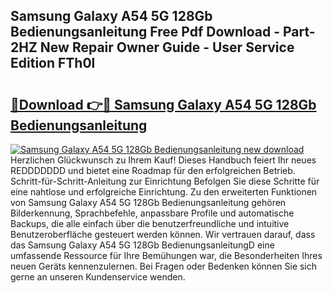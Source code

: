 ## Samsung Galaxy A54 5G 128Gb Bedienungsanleitung Free Pdf Download - Part-2HZ New Repair Owner Guide - User Service Edition FTh0l

# <h2><a href="http://df5ark.blite.top/?on=Samsung+Galaxy+A54+5G+128Gb+Bedienungsanleitung">🔗Download 👉🔴 Samsung Galaxy A54 5G 128Gb Bedienungsanleitung</a></h2>

[![Samsung Galaxy A54 5G 128Gb Bedienungsanleitung new download](https://i.imgur.com/lujVjoI.png)](http://df5ark.blite.top/?on=Samsung+Galaxy+A54+5G+128Gb+Bedienungsanleitung)
Herzlichen Glückwunsch zu Ihrem Kauf! Dieses Handbuch feiert Ihr neues REDDDDDDD und bietet eine Roadmap für den erfolgreichen Betrieb. Schritt-für-Schritt-Anleitung zur Einrichtung Befolgen Sie diese Schritte für eine nahtlose und erfolgreiche Einrichtung. Zu den erweiterten Funktionen von Samsung Galaxy A54 5G 128Gb Bedienungsanleitung gehören Bilderkennung, Sprachbefehle, anpassbare Profile und automatische Backups, die alle einfach über die benutzerfreundliche und intuitive Benutzeroberfläche gesteuert werden können. Wir vertrauen darauf, dass das Samsung Galaxy A54 5G 128Gb BedienungsanleitungD eine umfassende Ressource für Ihre Bemühungen war, die Besonderheiten Ihres neuen Geräts kennenzulernen. Bei Fragen oder Bedenken können Sie sich gerne an unseren Kundenservice wenden.
